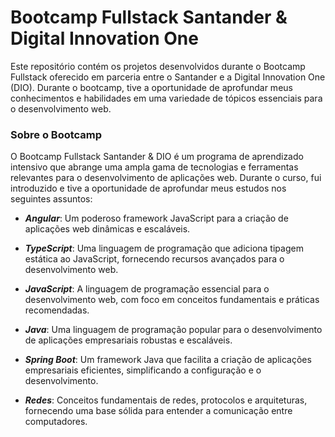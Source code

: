 # Bootcamp Fullstack Santander & Digital Innovation One
Este repositório contém os projetos desenvolvidos durante o Bootcamp Fullstack oferecido em parceria entre o Santander e a Digital Innovation One (DIO). Durante o bootcamp, tive a oportunidade de aprofundar meus conhecimentos e habilidades em uma variedade de tópicos essenciais para o desenvolvimento web.

### Sobre o Bootcamp

O Bootcamp Fullstack Santander & DIO é um programa de aprendizado intensivo que abrange uma ampla gama de tecnologias e ferramentas relevantes para o desenvolvimento de aplicações web. Durante o curso, fui introduzido e tive a oportunidade de aprofundar meus estudos nos seguintes assuntos:

 - ***Angular***: Um poderoso framework JavaScript para a criação de aplicações web dinâmicas e escaláveis.

 - ***TypeScript***: Uma linguagem de programação que adiciona tipagem estática ao JavaScript, fornecendo recursos avançados para o desenvolvimento web.

 - ***JavaScript***: A linguagem de programação essencial para o desenvolvimento web, com foco em conceitos fundamentais e práticas recomendadas.

 - ***Java***: Uma linguagem de programação popular para o desenvolvimento de aplicações empresariais robustas e escaláveis.

 - ***Spring Boot***: Um framework Java que facilita a criação de aplicações empresariais eficientes, simplificando a configuração e o desenvolvimento.

 - ***Redes***: Conceitos fundamentais de redes, protocolos e arquiteturas, fornecendo uma base sólida para entender a comunicação entre computadores.
